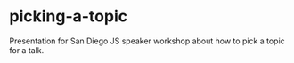 # picking-a-topic
Presentation for San Diego JS speaker workshop about how to pick a topic for a talk.
